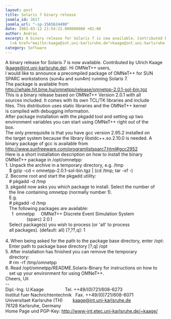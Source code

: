 ```yaml
---
layout: post
title: Solaris 7 binary release
joomla_id: 3617
joomla_url: "-sp-1565624490"
date: 2001-03-12 21:54:22.000000000 +01:00
author: Andras
excerpt: A binary release for Solaris 7 is now available. Contributed by Ulrich Kaage
  (<A href="mailto:kaage@int.uni-karlsruhe.de">kaage@int.uni-karlsruhe.de</A>).
category: Software
---
```

A binary release for Solaris 7 is now available. Contributed by Ulrich Kaage (<A href="mailto:kaage@int.uni-karlsruhe.de">kaage@int.uni-karlsruhe.de</A>). Hi OMNeT++ users,<BR>I would like to announce a precompiled package of OMNeT++ for SUN<BR>SPARC workstations (sun4u and sun4m) running Solaris 7.<BR>The package is available from<BR><A href="http://whale.hit.bme.hu/omnetpp/release/omnetpp-2.0.1-sol-bin.tgz">http://whale.hit.bme.hu/omnetpp/release/omnetpp-2.0.1-sol-bin.tgz</A><BR>This is a binary release based on OMNeT++ Version 2.0.1 with all<BR>sources included. It comes with its own TCL/TK libraries and include<BR>files. This distribution uses static libraries and the OMNeT++ kernel<BR>is compiled with debugging information.<BR>After package installation with the pkgadd tool and setting up two<BR>environment variables you can start using OMNeT++ right out of the<BR>box.<BR>The only prerequisite is that you have gcc version 2.95.2 installed on<BR>the target system because the library libstdc++.so.2.10.0 is needed. A<BR>binary package of gcc is available from<BR><A href="http://www.sunfreeware.com/programlistsparc7.html#gcc2952">http://www.sunfreeware.com/programlistsparc7.html#gcc2952</A><BR>Here is a short installation description on how to install the binary<BR>OMNeT++ package in /opt/omnetpp:<BR>1. Unpack the archive in a temporary directory, e.g. /tmp<BR>&nbsp;&nbsp; &#36; gzip -cd &lt; omnetpp-2.0.1-sol-bin.tgz | (cd /tmp; tar -xf -)<BR>2. Become root and start the pkgadd utility:<BR>&nbsp;&nbsp; # pkgadd -d /tmp<BR>3. pkgadd now asks you which package to install. Select the number of<BR>&nbsp;&nbsp; the line containing omnetpp (normally number 1).<BR>&nbsp;&nbsp; E.g.<BR>&nbsp;&nbsp; # pkgadd -d /tmp&nbsp; <BR>&nbsp;&nbsp; The following packages are available:<BR>&nbsp;&nbsp;&nbsp;&nbsp; 1&nbsp; omnetpp&nbsp;&nbsp;&nbsp;&nbsp; OMNeT++ Discrete Event Simulation System<BR>&nbsp;&nbsp;&nbsp;&nbsp;&nbsp;&nbsp;&nbsp;&nbsp;&nbsp;&nbsp;&nbsp;&nbsp;&nbsp;&nbsp;&nbsp;&nbsp; (sparc) 2.0.1<BR>&nbsp;&nbsp; Select package(s) you wish to process (or 'all' to process<BR>&nbsp;&nbsp; all packages). (default: all) [?,??,q]: 1<BR>&nbsp;&nbsp; <BR>4. When being asked for the path to the package base directory, enter /opt:<BR>&nbsp;&nbsp; Enter path to package base directory [?,q] /opt<BR>5. After installation has finished you can remove the temporary<BR>&nbsp;&nbsp; directory:<BR>&nbsp;&nbsp; # rm -rf /tmp/omnetpp<BR>6. Read /opt/omnetpp/README.Solaris-Binary for instructions on how to<BR>&nbsp;&nbsp; set up your environment for using OMNeT++.<BR>Cheers, Uli<BR>-- <BR>Dipl.-Ing. U.Kaage&nbsp;&nbsp;&nbsp;&nbsp;&nbsp;&nbsp;&nbsp;&nbsp;&nbsp;&nbsp;&nbsp;&nbsp;&nbsp;&nbsp;&nbsp;&nbsp; Tel. ++49/(0)721/608-6273<BR>Institut fuer Nachrichtentechnik&nbsp;&nbsp; Fax. ++49/(0)721/608-6071<BR>Universitaet Karlsruhe (TH)&nbsp;&nbsp;&nbsp;&nbsp;&nbsp;&nbsp;&nbsp; <A href="mailto:kaage@int.uni-karlsruhe.de">kaage@int.uni-karlsruhe.de</A><BR>76128 Karlsruhe, Germany<BR>Home Page und PGP-Key: <A href="http://www-int.etec.uni-karlsruhe.de/~kaage/">http://www-int.etec.uni-karlsruhe.de/~kaage/</A>
